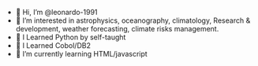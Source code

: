 - 👋 Hi, I’m @leonardo-1991
- 👀 I’m interested in astrophysics, oceanography, climatology, Research & development, weather forecasting, climate risks management.
- 🌱 I Learned Python by self-taught 
- 🌱 I Learned Cobol/DB2
- 🌱 I’m currently learning HTML/javascript



